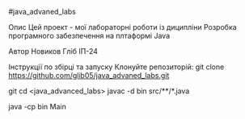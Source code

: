 #java_advaned_labs

Опис Цей проект - мої лабораторні роботи із диципліни Розробка програмного забезпечення на плтаформі Java

Автор Новиков Гліб ІП-24

Інструкції по збірці та запуску Клонуйте репозиторій: git clone https://github.com/glib05/java_advaned_labs.git

git cd <java_advanced_labs> javac -d bin src/**/*.java

java -cp bin Main
